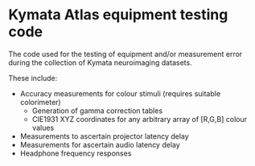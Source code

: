# Kymata Atlas equipment testing code

The code used for the testing of equipment and/or measurement error during the collection of Kymata neuroimaging datasets.

These include:

 - Accuracy measurements for colour stimuli (requires suitable colorimeter)
   - Generation of gamma correction tables
   - CIE1931 XYZ coordinates for any arbitrary array of [R,G,B] colour values
 - Measurements to ascertain projector latency delay
 - Measurements for ascertain audio latency delay
 - Headphone frequency responses